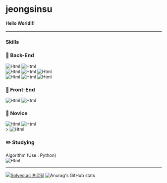 <!--
**jeongmisnu/jeongmisnu** is a ✨ _special_ ✨ repository because its `README.md` (this file) appears on your GitHub profile.

Here are some ideas to get you started:

- 🔭 I’m currently working on ...
- 🌱 I’m currently learning ...
- 👯 I’m looking to collaborate on ...
- 🤔 I’m looking for help with ...
- 💬 Ask me about ...
- 📫 How to reach me: ...
- 😄 Pronouns: ...
- ⚡ Fun fact: ...
- <img alt="Html" src ="https://img.shields.io/badge/원하는 아이콘.svg?&style=for-the-badge&logo=벳지내 글자&logoColor=벳지 글자 색"/>
-->

# jeongsinsu

#### Hello World!!!

---

### Skills

### :floppy_disk: Back-End

<img alt="Html" src ="https://img.shields.io/badge/-C-A8B9CC?logo=c&logoColor=white"/> <img alt="Html" src ="https://img.shields.io/badge/-php-777BB4?logo=php&logoColor=white"/><br/> <img alt="Html" src ="https://img.shields.io/badge/-Node.js-339933?logo=node.js&logoColor=white"/> <img alt="Html" src ="https://img.shields.io/badge/-Flask-000000?logo=flask&logoColor=white"/> <img alt="Html" src ="https://img.shields.io/badge/-TypeScript-3178C6?logo=typescript&logoColor=white"/><br/> <img alt="Html" src ="https://img.shields.io/badge/-Mysql-4479A1?logo=mysql&logoColor=white"/> <img alt="Html" src ="https://img.shields.io/badge/-MongoDB-47Aw48?logo=mongodb&logoColor=white"/> <img alt="Html" src ="https://img.shields.io/badge/-SQLite-003B57?logo=sqlite&logoColor=white"/>

### :crystal_ball: Front-End

<img alt="Html" src ="https://img.shields.io/badge/-HTML5-E34F26?logo=html5&logoColor=white"/> <img alt="Html" src ="https://img.shields.io/badge/-CSS3-1572B6?logo=css3&logoColor=white"/>

### 🌱 Novice

<img alt="Html" src ="https://img.shields.io/badge/-React-61DAFF?logo=react&logoColor=white"/> <img alt="Html" src ="https://img.shields.io/badge/-jquery-0769AD?logo=jquery&logoColor=white"/> <br/> > <img alt="Html" src ="https://img.shields.io/badge/-Jinja-B41717?logo=jinja&logoColor=white"/>

### :pencil2: Studying

Algorithm (Use : Python) <br/> <img alt="Html" src ="https://img.shields.io/badge/-GraphQL-E10098?logo=graphql&logoColor=000"/>

---

[![Solved.ac
프로필](http://mazassumnida.wtf/api/v2/generate_badge?boj=bookaddiction)](https://solved.ac/bookaddiction)
![Anurag's GitHub stats](https://github-readme-stats.vercel.app/api?username=jeongmisnu&show_icons=true&theme=swift)
